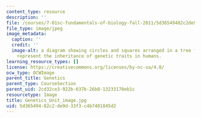 ```yaml
---
content_type: resource
description: ''
file: /courses/7-01sc-fundamentals-of-biology-fall-2011/5d36549482c2de9d33f3c4b7401845d2_Genetics_Unit_image.jpg
file_type: image/jpeg
image_metadata:
  caption: ''
  credit: ''
  image-alt: a diagram showing circles and squares arranged in a tree formation to
    represent the inheritance of genetic traits in humans.
learning_resource_types: []
license: https://creativecommons.org/licenses/by-nc-sa/4.0/
ocw_type: OCWImage
parent_title: Genetics
parent_type: CourseSection
parent_uid: 2cd32ce3-922b-637b-26b8-13233170eb1c
resourcetype: Image
title: Genetics_Unit_image.jpg
uid: 5d365494-82c2-de9d-33f3-c4b7401845d2
---
```

